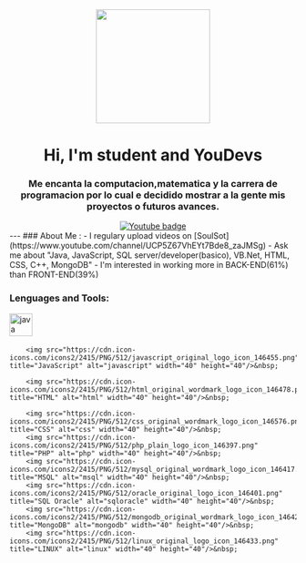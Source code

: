 <div id="header"<div id="header" align="center">
	<img src="https://media2.giphy.com/media/v1.Y2lkPTc5MGI3NjExZjg1YmE0ZDFhYmRkMDlmNGI1ZGUzOGM0Yzg0M2EyYTE4M2Q5Yjk1ZiZlcD12MV9pbnRlcm5hbF9naWZzX2dpZklkJmN0PWc/zgduo4kWRRDVK/giphy.gif" width= "200">
	<h1 align= "center">Hi, I'm student and YouDevs</h1>
	<h3 align= "center">Me encanta la computacion,matematica y la carrera de programacion por lo cual e decidido mostrar a la gente mis proyectos o futuros avances.
	</h3>
</div>
<div id= "bages" align="center">
	<a href="https://www.youtube.com/channel/UCP5Z67VhEYt7Bde8_zaJMSg" >
		<img src="https://img.shields.io/youtube/channel/subscribers/SoulSot?logo=Youtube&style=social" alt="Youtube badge" />
	</a>
</div>
---
### About Me :
- I regulary upload videos on [SoulSot] (https://www.youtube.com/channel/UCP5Z67VhEYt7Bde8_zaJMSg)
- Ask me about "Java, JavaScript, SQL server/developer(basico), VB.Net, HTML, CSS, C++, MongoDB"
- I'm interested in working more in BACK-END(61%) than FRONT-END(39%)

<div align="left">
	<h3> Lenguages and Tools:</h3>
	<div>
		<img src="https://cdn.icon-icons.com/icons2/2415/PNG/512/java_original_logo_icon_146458.png" title="JAVA" alt="java" width="40" height="40"/>&nbsp;
		
		<img src="https://cdn.icon-icons.com/icons2/2415/PNG/512/javascript_original_logo_icon_146455.png" title="JavaScript" alt="javascript" width="40" height="40"/>&nbsp;

		<img src="https://cdn.icon-icons.com/icons2/2415/PNG/512/html_original_wordmark_logo_icon_146478.png" title="HTML" alt="html" width="40" height="40"/>&nbsp;
		
		<img src="https://cdn.icon-icons.com/icons2/2415/PNG/512/css_original_wordmark_logo_icon_146576.png" title="CSS" alt="css" width="40" height="40"/>&nbsp;
		<img src="https://cdn.icon-icons.com/icons2/2415/PNG/512/php_plain_logo_icon_146397.png" title="PHP" alt="php" width="40" height="40"/>&nbsp;
		<img src="https://cdn.icon-icons.com/icons2/2415/PNG/512/mysql_original_wordmark_logo_icon_146417.png" title="MSQL" alt="msql" width="40" height="40"/>&nbsp;
		<img src="https://cdn.icon-icons.com/icons2/2415/PNG/512/oracle_original_logo_icon_146401.png" title="SQL Oracle" alt="sqloracle" width="40" height="40"/>&nbsp;
		<img src="https://cdn.icon-icons.com/icons2/2415/PNG/512/mongodb_original_wordmark_logo_icon_146425.png" title="MongoDB" alt="mongodb" width="40" height="40"/>&nbsp;
		<img src="https://cdn.icon-icons.com/icons2/2415/PNG/512/linux_original_logo_icon_146433.png" title="LINUX" alt="linux" width="40" height="40"/>&nbsp;
		
